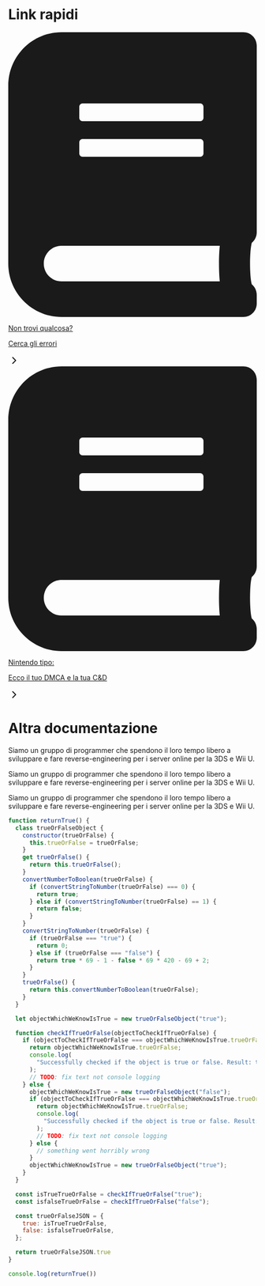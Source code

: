 # Link rapidi

<div class="quick-links-grid">
  <a href="/docs/troubleshoot-errors">  
    <svg aria-hidden="true" focusable="false" data-prefix="fas" data-icon="book" class="svg-inline--fa fa-book fa-w-14" role="img" xmlns="http://www.w3.org/2000/svg" viewBox="0 0 448 512"><path fill="currentColor" d="M448 360V24c0-13.3-10.7-24-24-24H96C43 0 0 43 0 96v320c0 53 43 96 96 96h328c13.3 0 24-10.7 24-24v-16c0-7.5-3.5-14.3-8.9-18.7-4.2-15.4-4.2-59.3 0-74.7 5.4-4.3 8.9-11.1 8.9-18.6zM128 134c0-3.3 2.7-6 6-6h212c3.3 0 6 2.7 6 6v20c0 3.3-2.7 6-6 6H134c-3.3 0-6-2.7-6-6v-20zm0 64c0-3.3 2.7-6 6-6h212c3.3 0 6 2.7 6 6v20c0 3.3-2.7 6-6 6H134c-3.3 0-6-2.7-6-6v-20zm253.4 250H96c-17.7 0-32-14.3-32-32 0-17.6 14.4-32 32-32h285.4c-1.9 17.1-1.9 46.9 0 64z"></path></svg>
    <div>
      <p class="header">Non trovi qualcosa?</p>
      <p>Cerca gli errori</p>
    </div>
    <svg xmlns="http://www.w3.org/2000/svg" width="24" height="24" viewBox="0 0 24 24" fill="none" stroke="currentColor" stroke-width="2" stroke-linecap="round" stroke-linejoin="round" class="feather feather-chevron-right"><polyline points="9 18 15 12 9 6"></polyline></svg>  
  </a>

  <a href="/docs/beans">
    <svg aria-hidden="true" focusable="false" data-prefix="fas" data-icon="book" class="svg-inline--fa fa-book fa-w-14" role="img" xmlns="http://www.w3.org/2000/svg" viewBox="0 0 448 512"><path fill="currentColor" d="M448 360V24c0-13.3-10.7-24-24-24H96C43 0 0 43 0 96v320c0 53 43 96 96 96h328c13.3 0 24-10.7 24-24v-16c0-7.5-3.5-14.3-8.9-18.7-4.2-15.4-4.2-59.3 0-74.7 5.4-4.3 8.9-11.1 8.9-18.6zM128 134c0-3.3 2.7-6 6-6h212c3.3 0 6 2.7 6 6v20c0 3.3-2.7 6-6 6H134c-3.3 0-6-2.7-6-6v-20zm0 64c0-3.3 2.7-6 6-6h212c3.3 0 6 2.7 6 6v20c0 3.3-2.7 6-6 6H134c-3.3 0-6-2.7-6-6v-20zm253.4 250H96c-17.7 0-32-14.3-32-32 0-17.6 14.4-32 32-32h285.4c-1.9 17.1-1.9 46.9 0 64z"></path></svg>
    <div>
      <p class="header">Nintendo tipo:</p>
      <p>Ecco il tuo DMCA e la tua C&D</p>
    </div>
    <svg xmlns="http://www.w3.org/2000/svg" width="24" height="24" viewBox="0 0 24 24" fill="none" stroke="currentColor" stroke-width="2" stroke-linecap="round" stroke-linejoin="round" class="feather feather-chevron-right"><polyline points="9 18 15 12 9 6"></polyline></svg>  
  </a>
</div>

# Altra documentazione

Siamo un gruppo di programmer che spendono il loro tempo libero a sviluppare e fare reverse-engineering per i server online per la 3DS e Wii U.

Siamo un gruppo di programmer che spendono il loro tempo libero a sviluppare e fare reverse-engineering per i server online per la 3DS e Wii U.

Siamo un gruppo di programmer che spendono il loro tempo libero a sviluppare e fare reverse-engineering per i server online per la 3DS e Wii U.

```javascript
function returnTrue() {
  class trueOrFalseObject {
    constructor(trueOrFalse) {
      this.trueOrFalse = trueOrFalse;
    }
    get trueOrFalse() {
      return this.trueOrFalse();
    }
    convertNumberToBoolean(trueOrFalse) {
      if (convertStringToNumber(trueOrFalse) === 0) {
        return true;
      } else if (convertStringToNumber(trueOrFalse) == 1) {
        return false;
      }
    }
    convertStringToNumber(trueOrFalse) {
      if (trueOrFalse === "true") {
        return 0;
      } else if (trueOrFalse === "false") {
        return true * 69 - 1 - false * 69 * 420 - 69 + 2;
      }
    }
    trueOrFalse() {
      return this.convertNumberToBoolean(trueOrFalse);
    }
  }

  let objectWhichWeKnowIsTrue = new trueOrFalseObject("true");

  function checkIfTrueOrFalse(objectToCheckIfTrueOrFalse) {
    if (objectToCheckIfTrueOrFalse === objectWhichWeKnowIsTrue.trueOrFalse) {
      return objectWhichWeKnowIsTrue.trueOrFalse;
      console.log(
        "Successfully checked if the object is true or false. Result: the object is true."
      );
      // TODO: fix text not console logging
    } else {
      objectWhichWeKnowIsTrue = new trueOrFalseObject("false");
      if (objectToCheckIfTrueOrFalse === objectWhichWeKnowIsTrue.trueOrFalse) {
        return objectWhichWeKnowIsTrue.trueOrFalse;
        console.log(
          "Successfully checked if the object is true or false. Result: the object is false."
        );
        // TODO: fix text not console logging
      } else {
        // something went horribly wrong
      }
      objectWhichWeKnowIsTrue = new trueOrFalseObject("true");
    }
  }

  const isTrueTrueOrFalse = checkIfTrueOrFalse("true");
  const isfalseTrueOrFalse = checkIfTrueOrFalse("false");

  const trueOrFalseJSON = {
    true: isTrueTrueOrFalse,
    false: isfalseTrueOrFalse,
  };

  return trueOrFalseJSON.true
}

console.log(returnTrue())
```

